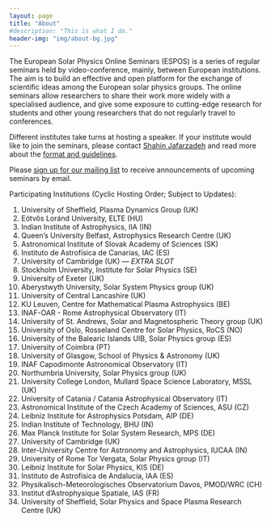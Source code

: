 ```yaml
---
layout: page
title: "About"
#description: "This is what I do."
header-img: "img/about-bg.jpg"
---
```


The European Solar Physics Online Seminars (ESPOS) is a series of regular seminars held by video-conference, mainly, between European institutions. The aim is to build an effective and open platform for the exchange of scientific ideas among the European solar physics groups. The online seminars allow researchers to share their work more widely with a specialised audience, and give some exposure to cutting-edge research for students and other young researchers that do not regularly travel to conferences.

Different institutes take turns at hosting a speaker. If your institute would like to join the seminars, please contact [Shahin Jafarzadeh](mailto:shahin.jafarzadeh@astro.uio.no) and read more about the [format and guidelines](../guidelines/).

Please [sign up for our mailing list](https://sympa.uio.no/astro.uio.no/subscribe/espos-announce) to receive announcements of upcoming seminars by email.

Participating Institutions (Cyclic Hosting Order; Subject to Updates):

1. University of Sheffield, Plasma Dynamics Group (UK)
2. Eötvös Loránd University, ELTE (HU)
3. Indian Institute of Astrophysics, IIA (IN)
4. Queen’s University Belfast, Astrophysics Research Centre (UK)
5. Astronomical Institute of Slovak Academy of Sciences (SK)
6. Instituto de Astrofísica de Canarias, IAC (ES)
7. University of Cambridge (UK) — *EXTRA SLOT*
8. Stockholm University, Institute for Solar Physics (SE)
9. University of Exeter (UK)
10. Aberystwyth University, Solar System Physics group (UK)
11. University of Central Lancashire (UK)
12. KU Leuven, Centre for Mathematical Plasma Astrophysics (BE)
13. INAF-OAR - Rome Astrophysical Observatory (IT)
14. University of St. Andrews, Solar and Magnetospheric Theory group (UK)
15. University of Oslo, Rosseland Centre for Solar Physics, RoCS (NO)
16. University of the Balearic Islands UIB, Solar Physics group (ES)
17. University of Coimbra (PT)
18. University of Glasgow, School of Physics & Astronomy (UK)
19. INAF Capodimonte Astronomical Observatory (IT)
20. Northumbria University, Solar Physics group (UK)
21. University College London, Mullard Space Science Laboratory, MSSL (UK)
22. University of Catania / Catania Astrophysical Observatory (IT)
23. Astronomical Institute of the Czech Academy of Sciences, ASU (CZ)
24. Leibniz Institute for Astrophysics Potsdam, AIP (DE)
25. Indian Institute of Technology, BHU (IN)
26. Max Planck Institute for Solar System Research, MPS (DE)
27. University of Cambridge (UK)
28. Inter-University Centre for Astronomy and Astrophysics, IUCAA (IN)
29. University of Rome Tor Vergata, Solar Physics group (IT)
30. Leibniz Institute for Solar Physics, KIS (DE)
31. Instituto de Astrofísica de Andalucía, IAA (ES)
32. Physikalisch-Meteorologisches Observatorium Davos, PMOD/WRC (CH)
33. Institut d’Astrophysique Spatiale, IAS (FR)
34. University of Sheffield, Solar Physics and Space Plasma Research Centre (UK)
